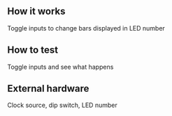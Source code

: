 <!---

This file is used to generate your project datasheet. Please fill in the information below and delete any unused
sections.

You can also include images in this folder and reference them in the markdown. Each image must be less than
512 kb in size, and the combined size of all images must be less than 1 MB.
-->

## How it works

Toggle inputs to change bars displayed in LED number

## How to test

Toggle inputs and see what happens

## External hardware

Clock source, dip switch, LED number
